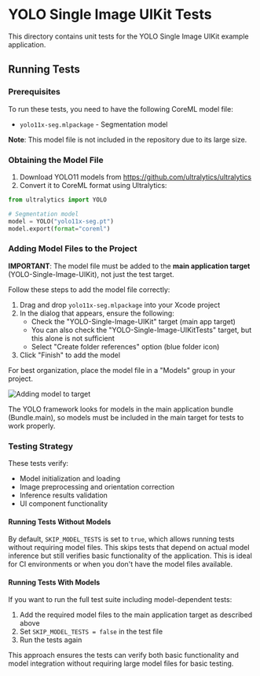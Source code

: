 # YOLO Single Image UIKit Tests

This directory contains unit tests for the YOLO Single Image UIKit example application.

## Running Tests

### Prerequisites

To run these tests, you need to have the following CoreML model file:

- `yolo11x-seg.mlpackage` - Segmentation model

**Note**: This model file is not included in the repository due to its large size.

### Obtaining the Model File

1. Download YOLO11 models from https://github.com/ultralytics/ultralytics
2. Convert it to CoreML format using Ultralytics:

```python
from ultralytics import YOLO

# Segmentation model
model = YOLO("yolo11x-seg.pt")
model.export(format="coreml")
```

### Adding Model Files to the Project

**IMPORTANT**: The model file must be added to the **main application target** (YOLO-Single-Image-UIKit), not just the test target.

Follow these steps to add the model file correctly:
1. Drag and drop `yolo11x-seg.mlpackage` into your Xcode project
2. In the dialog that appears, ensure the following:
   - Check the "YOLO-Single-Image-UIKit" target (main app target)
   - You can also check the "YOLO-Single-Image-UIKitTests" target, but this alone is not sufficient
   - Select "Create folder references" option (blue folder icon)
3. Click "Finish" to add the model

For best organization, place the model file in a "Models" group in your project.

![Adding model to target](https://docs-assets.developer.apple.com/published/abd9789384/ff4127a0-80a6-4716-b1cd-fc1facce5d8e.png)

The YOLO framework looks for models in the main application bundle (Bundle.main), so models must be included in the main target for tests to work properly.

### Testing Strategy

These tests verify:
- Model initialization and loading
- Image preprocessing and orientation correction
- Inference results validation
- UI component functionality

#### Running Tests Without Models

By default, `SKIP_MODEL_TESTS` is set to `true`, which allows running tests without requiring model files. This skips tests that depend on actual model inference but still verifies basic functionality of the application. This is ideal for CI environments or when you don't have the model files available.

#### Running Tests With Models

If you want to run the full test suite including model-dependent tests:
1. Add the required model files to the main application target as described above
2. Set `SKIP_MODEL_TESTS = false` in the test file
3. Run the tests again

This approach ensures the tests can verify both basic functionality and model integration without requiring large model files for basic testing.